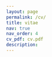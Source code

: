 ```yaml
---
layout: page
permalink: /cv/
title: vitae
nav: true
nav_order: 4
cv_pdf: cv.pdf
description: 
---
```


<!-- <meta http-equiv="refresh" content="0; URL=/assets/pdf/cv.pdf" /> -->

<object data='/assets/pdf/cv.pdf#toolbar=1' 
        type='application/pdf' 
        width='100%' 
        height='700px'>